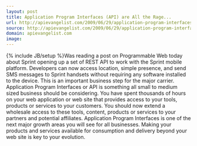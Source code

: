 ```yaml
---
layout: post
title: Application Program Interfaces (API) are All the Rage...
url: http://apievangelist.com/2009/06/29/application-program-interfaces-api-are-all-the-rage/
source: http://apievangelist.com/2009/06/29/application-program-interfaces-api-are-all-the-rage/
domain: apievangelist.com
image: 
---
```

{% include JB/setup %}Was reading a post on Programmable Web today about Sprint opening up a set of REST API to work with the Sprint mobile platform.
Developers can now access location, simple presence, and send SMS messages to Sprint handsets without requiring any software installed to the device.
This is an important business step for the major carrier. Application Program Interfaces or API is something all small to medium sized business should be considering.
You have spent thousands of hours on your web application or web site that provides access to your tools, products or services to your customers. You should now extend a wholesale access to these tools, content, products or services to your partners and potential affiliates.
Application Program Interfaces is one of the next major growth areas you will see for all businesses. Making your products and services available for consumption and delivery beyond your web site is key to your evolution.